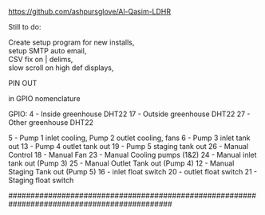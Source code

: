 https://github.com/ashpursglove/Al-Qasim-LDHR


Still to do:

Create setup program for new installs,  
setup SMTP auto email,  
CSV fix on | delims,    
slow scroll on high def displays,     



PIN OUT

in GPIO nomenclature

GPIO:
4  - Inside greenhouse DHT22
17 - Outside greenhouse DHT22
27 - Other greenhouse DHT22


5  - Pump 1 inlet cooling, Pump 2 outlet cooling, fans
6  - Pump 3 inlet tank out
13 - Pump 4 outlet tank out
19 - Pump 5 staging tank out
26 - Manual Control
18 - Manual Fan
23 - Manual Cooling pumps (1&2)
24 - Manual inlet tank out (Pump 3)
25 - Manual Outlet Tank out (Pump 4)
12 - Manual Staging Tank out (Pump 5)
16 - inlet float switch 
20 - outlet float switch
21 - Staging float switch


#############################################################################################
